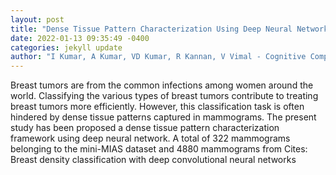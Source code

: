 ```yaml
--- 
layout: post 
title: "Dense Tissue Pattern Characterization Using Deep Neural Network" 
date: 2022-01-13 09:35:49 -0400 
categories: jekyll update 
author: "I Kumar, A Kumar, VD Kumar, R Kannan, V Vimal - Cognitive Computation, 2022" 
--- 
```

Breast tumors are from the common infections among women around the world. Classifying the various types of breast tumors contribute to treating breast tumors more efficiently. However, this classification task is often hindered by dense tissue patterns captured in mammograms. The present study has been proposed a dense tissue pattern characterization framework using deep neural network. A total of 322 mammograms belonging to the mini-MIAS dataset and 4880 mammograms from Cites: Breast density classification with deep convolutional neural networks